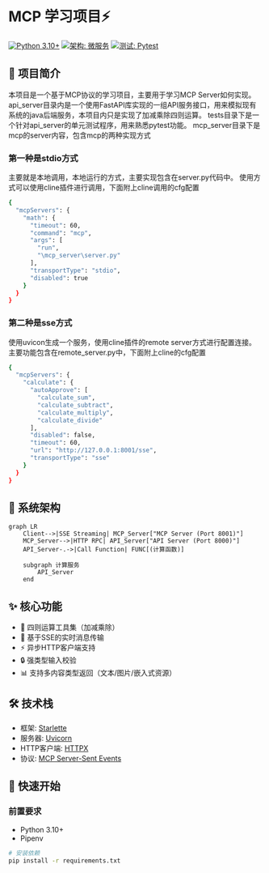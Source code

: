 # MCP 学习项目⚡

[![Python 3.10+](https://img.shields.io/badge/python-3.10+-blue.svg)](https://www.python.org/)
[![架构: 微服务](https://img.shields.io/badge/architecture-microservices-green.svg)]()
[![测试: Pytest](https://img.shields.io/badge/testing-pytest-00C4CC.svg)]()

## 🌟 项目简介
本项目是一个基于MCP协议的学习项目，主要用于学习MCP Server如何实现。
api_server目录内是一个使用FastAPI库实现的一组API服务接口，用来模拟现有系统的java后端服务，本项目内只是实现了加减乘除四则运算。
tests目录下是一个针对api_server的单元测试程序，用来熟悉pytest功能。
mcp_server目录下是mcp的server内容，包含mcp的两种实现方式
### 第一种是stdio方式
主要就是本地调用，本地运行的方式，主要实现包含在server.py代码中。
使用方式可以使用cline插件进行调用，下面附上cline调用的cfg配置
```bash
{
  "mcpServers": {
    "math": {
      "timeout": 60,
      "command": "mcp",
      "args": [
        "run",
        "\mcp_server\server.py"
      ],
      "transportType": "stdio",
      "disabled": true
    }
  }
}
```
### 第二种是sse方式
使用uvicon生成一个服务，使用cline插件的remote server方式进行配置连接。
主要功能包含在remote_server.py中，下面附上cline的cfg配置
```bash
{
  "mcpServers": {
    "calculate": {
      "autoApprove": [
        "calculate_sum",
        "calculate_subtract",
        "calculate_multiply",
        "calculate_divide"
      ],
      "disabled": false,
      "timeout": 60,
      "url": "http://127.0.0.1:8001/sse",
      "transportType": "sse"
    }
  }
}
```

## 🌟 系统架构
```mermaid
graph LR
    Client-->|SSE Streaming| MCP_Server["MCP Server (Port 8001)"]
    MCP_Server-->|HTTP RPC| API_Server["API Server (Port 8000)"]
    API_Server-.->|Call Function| FUNC[(计算函数)]
    
    subgraph 计算服务
        API_Server
    end
```

## ✨ 核心功能

- 🧮 四则运算工具集（加减乘除）
- 📡 基于SSE的实时消息传输
- ⚡ 异步HTTP客户端支持
- 🔒 强类型输入校验
- 📊 支持多内容类型返回（文本/图片/嵌入式资源）

## 🛠️ 技术栈

- 框架: [Starlette](https://www.starlette.io/)
- 服务器: [Uvicorn](https://www.uvicorn.org/)
- HTTP客户端: [HTTPX](https://www.python-httpx.org/)
- 协议: [MCP Server-Sent Events](mcp-server-sse-docs)

## 🚀 快速开始

### 前置要求
- Python 3.10+
- Pipenv

```bash
# 安装依赖
pip install -r requirements.txt
```
